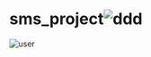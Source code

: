 # sms_project![ddd](https://github.com/user-attachments/assets/87b43299-59bf-43fb-8d10-ab6f0caf1982)
![user](https://github.com/user-attachments/assets/3b940dd7-6f09-48d2-a3f2-7fe5b33a40e4)
